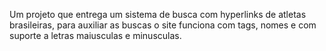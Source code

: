 Um projeto que entrega um sistema de busca com hyperlinks de atletas brasileiras, para auxiliar as buscas o site funciona com tags, nomes e com suporte a letras maiusculas e minusculas.

